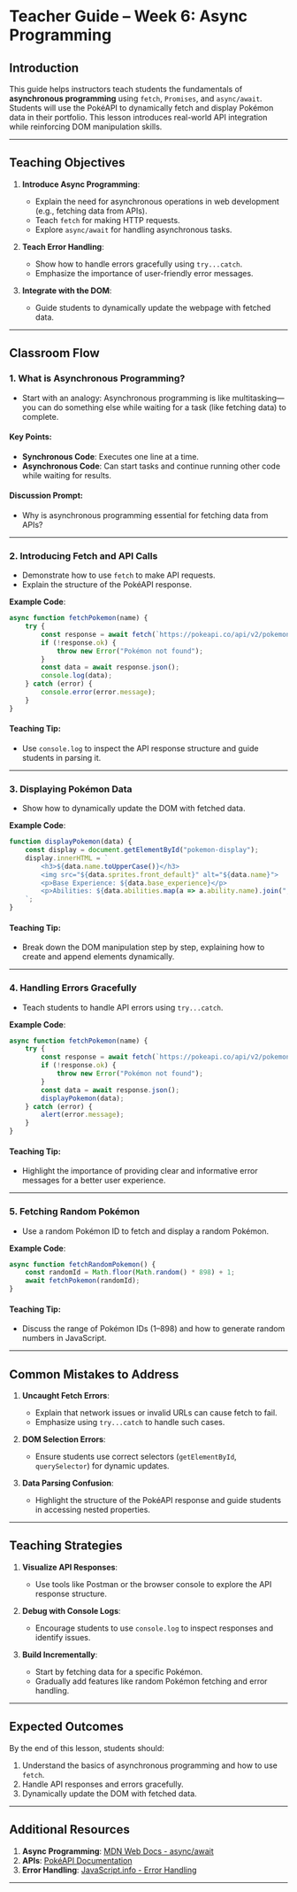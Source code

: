 
# **Teacher Guide – Week 6: Async Programming**

## **Introduction**
This guide helps instructors teach students the fundamentals of **asynchronous programming** using `fetch`, `Promises`, and `async/await`. Students will use the PokéAPI to dynamically fetch and display Pokémon data in their portfolio. This lesson introduces real-world API integration while reinforcing DOM manipulation skills.

---

## **Teaching Objectives**
1. **Introduce Async Programming**:
   - Explain the need for asynchronous operations in web development (e.g., fetching data from APIs).
   - Teach `fetch` for making HTTP requests.
   - Explore `async/await` for handling asynchronous tasks.

2. **Teach Error Handling**:
   - Show how to handle errors gracefully using `try...catch`.
   - Emphasize the importance of user-friendly error messages.

3. **Integrate with the DOM**:
   - Guide students to dynamically update the webpage with fetched data.

---

## **Classroom Flow**

### **1. What is Asynchronous Programming?**
- Start with an analogy: Asynchronous programming is like multitasking—you can do something else while waiting for a task (like fetching data) to complete.

#### **Key Points**:
- **Synchronous Code**: Executes one line at a time.
- **Asynchronous Code**: Can start tasks and continue running other code while waiting for results.

#### **Discussion Prompt**:
- Why is asynchronous programming essential for fetching data from APIs?

---

### **2. Introducing Fetch and API Calls**
- Demonstrate how to use `fetch` to make API requests.
- Explain the structure of the PokéAPI response.

**Example Code**:
```javascript
async function fetchPokemon(name) {
    try {
        const response = await fetch(`https://pokeapi.co/api/v2/pokemon/${name}`);
        if (!response.ok) {
            throw new Error("Pokémon not found");
        }
        const data = await response.json();
        console.log(data);
    } catch (error) {
        console.error(error.message);
    }
}
```

#### **Teaching Tip**:
- Use `console.log` to inspect the API response structure and guide students in parsing it.

---

### **3. Displaying Pokémon Data**
- Show how to dynamically update the DOM with fetched data.

**Example Code**:
```javascript
function displayPokemon(data) {
    const display = document.getElementById("pokemon-display");
    display.innerHTML = `
        <h3>${data.name.toUpperCase()}</h3>
        <img src="${data.sprites.front_default}" alt="${data.name}">
        <p>Base Experience: ${data.base_experience}</p>
        <p>Abilities: ${data.abilities.map(a => a.ability.name).join(", ")}</p>
    `;
}
```

#### **Teaching Tip**:
- Break down the DOM manipulation step by step, explaining how to create and append elements dynamically.

---

### **4. Handling Errors Gracefully**
- Teach students to handle API errors using `try...catch`.

**Example Code**:
```javascript
async function fetchPokemon(name) {
    try {
        const response = await fetch(`https://pokeapi.co/api/v2/pokemon/${name}`);
        if (!response.ok) {
            throw new Error("Pokémon not found");
        }
        const data = await response.json();
        displayPokemon(data);
    } catch (error) {
        alert(error.message);
    }
}
```

#### **Teaching Tip**:
- Highlight the importance of providing clear and informative error messages for a better user experience.

---

### **5. Fetching Random Pokémon**
- Use a random Pokémon ID to fetch and display a random Pokémon.

**Example Code**:
```javascript
async function fetchRandomPokemon() {
    const randomId = Math.floor(Math.random() * 898) + 1;
    await fetchPokemon(randomId);
}
```

#### **Teaching Tip**:
- Discuss the range of Pokémon IDs (1–898) and how to generate random numbers in JavaScript.

---

## **Common Mistakes to Address**
1. **Uncaught Fetch Errors**:
   - Explain that network issues or invalid URLs can cause fetch to fail.
   - Emphasize using `try...catch` to handle such cases.

2. **DOM Selection Errors**:
   - Ensure students use correct selectors (`getElementById`, `querySelector`) for dynamic updates.

3. **Data Parsing Confusion**:
   - Highlight the structure of the PokéAPI response and guide students in accessing nested properties.

---

## **Teaching Strategies**
1. **Visualize API Responses**:
   - Use tools like Postman or the browser console to explore the API response structure.

2. **Debug with Console Logs**:
   - Encourage students to use `console.log` to inspect responses and identify issues.

3. **Build Incrementally**:
   - Start by fetching data for a specific Pokémon.
   - Gradually add features like random Pokémon fetching and error handling.

---

## **Expected Outcomes**
By the end of this lesson, students should:
1. Understand the basics of asynchronous programming and how to use `fetch`.
2. Handle API responses and errors gracefully.
3. Dynamically update the DOM with fetched data.

---

## **Additional Resources**
1. **Async Programming**: [MDN Web Docs - async/await](https://developer.mozilla.org/en-US/docs/Learn/JavaScript/Asynchronous/Promises)
2. **APIs**: [PokéAPI Documentation](https://pokeapi.co/)
3. **Error Handling**: [JavaScript.info - Error Handling](https://javascript.info/try-catch)

---
